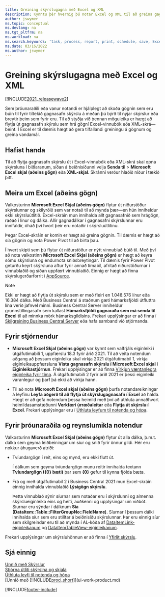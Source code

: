 ```yaml
---
title: Greining skýrslugagna með Excel og XML
description: Kynntu þér hvernig þú notar Excel og XML til að greina gagnasafn skýrslu.
author: jswymer
ms.topic: conceptual
ms.devlang: na
ms.tgt_pltfrm: na
ms.workload: na
ms.search.keywords: 'task, process, report, print, schedule, save, Excel, PDF, Word, dataset'
ms.date: 03/16/2022
ms.author: jswymer
---
```

# <a name="analyzing-report-data-with-excel-and-xml" />Greining skýrslugagna með Excel og XML

[!INCLUDE[2021_releasewave2](includes/2021_releasewave2.md)]

Sem þróunaraðili eða vanur notandi er hjálplegt að skoða gögnin sem eru búin til fyrir tiltekið gagnasafn skýrslu á meðan þú býrð til nýjar skýrslur eða breytir þeim sem fyrir eru. Til að styðja við þennan möguleika er hægt að flytja út gagnasafn skýrslu sem hrá gögní Excel-vinnubók eða XML-skrá&mdash;beint. Í Excel er til dæmis hægt að gera tilfallandi greiningu á gögnum og greina vandamál.

## <a name="get-started" />Hafist handa

Til að flytja gagnasafn skýrslu út í Excel-vinnubók eða XML-skrá skal opna skýrsluna í biðlaranum, síðan á beiðnisíðunni velja **Senda til** > **Microsoft Excel skjal (aðeins gögn)** eða **XML-skjal**. Skránni verður hlaðið niður í tækið þitt.

## <a name="more-about-excel-data-only" />Meira um Excel (aðeins gögn)

Valkosturinn **Microsoft Excel Skjal (aðeins gögn)** flytur út niðurstöður skýrslunnar og skilyrðið sem var notað til að mynda þær&mdash;en hún inniheldur ekki skýrsluútlitið. Excel-skráin mun innihalda allt gagnasafnið sem hrágögn, raðað í línur og dálka. Allir gagnadálkar í gagnasafni skýrslunnar eru innifaldir, óháð því hvort þeir eru notaðir í skýrsluútlitinu.

Þegar Excel-skráin er komin er hægt að greina gögnin. Til dæmis er hægt að sía gögnin og nota Power Pivot til að birta þau.

Í hvert skipti sem þú flytur út niðurstöður er nýtt vinnublað búið til. Með því að nota valkostinn **Microsoft Excel Skjal (aðeins gögn)** er hægt að keyra sömu skýrsluna og endurnota sniðsbreytingar. Til dæmis fyrir Power Pivot geturðu keyrt skýrsluna aftur fyrir annað tímabil, afritað niðurstöðurnar í vinnublaðið og síðan uppfært vinnublaðið. Einnig er hægt að finna skýrslugerðarforrit í [AppSource](https://appsource.microsoft.com/).

> [!NOTE]
> Ekki er hægt að flytja út skýrslu sem er með fleiri en 1.048.576 línur eða 16.384 dálka. Með Business Central á staðnum gæti hámarksfjöldi útfluttra lína verið jafnvel minni. Business Central Server inniheldur grunnstillingasafn sem kallast **Hámarksfjöldi gagnaraða sem má senda til Excel** til að minnka mörk hámarksgildisins. Frekari upplýsingar er að finna í [Skilgreining Business Central Server](/dynamics365/business-central/dev-itpro/administration/configure-server-instance#General) eða hafa samband við stjórnanda.

## <a name="for-administrators" />Fyrir stjórnendur

- **Microsoft Excel Skjal (aðeins gögn)** var kynnt sem valfrjáls eiginleiki í útgáfutímabili 1, uppfærslu 18.3 fyrir árið 2021. Til að veita notendum aðgang að þessum eiginleika skal virkja 2021 útgáfutímabil 1, virkja eiginleikauppfærsluna **Vista gagnasafn skýrslu í Microsoft Excel skjal** í **Eiginleikastjórnun**. Frekari upplýsingar er að finna [Virkjun væntanlegra eiginleika fyrir tíma](/dynamics365/business-central/dev-itpro/administration/feature-management). Á útgáfutímabili 2 fyrir árið 2021 er þessi eiginleiki varanlegur og þarf þá ekki að virkja hann.

- Til að nota **Microsoft Excel skjal (aðeins gögn)** þurfa notandareikningar á leyfinu **Leyfa aðgerð til að flytja út skýrslugagnasafn í Excel** að halda. Hægt er að gefa notendum þessa heimild með því að úthluta annaðhvort heimildasamstæðunni **Verkfæri úrræðaleitar** eða **Flytja út skýrslu í Excel**. Frekari upplýsingar eru í [Úthluta leyfum til notenda og hópa](ui-define-granular-permissions.md).  

## <a name="for-developers-and-advanced-users" />Fyrir þróunaraðila og reynslumikla notendur

Valkosturinn **Microsoft Excel Skjal (aðeins gögn)** flytur út alla dálka, þ.m.t. dálka sem geyma leiðbeiningar um síur og snið fyrir önnur gildi. Hér eru nokkur áhugaverð atriði:

- Tvíundargögn í reit, eins og mynd, eru ekki flutt út.

  Í dálkum sem geyma tvíundargögn munu reitir innihalda textann **Tvíundargögn ({0} bæti)** þar sem **{0}** gefur til kynna fjölda bæta.
- Frá og með útgáfutímabil 2 í Business Central 2021 mun Excel-skráin einnig innihalda vinnublaðið **Lýsigögn skýrslu**.

  Þetta vinnublað sýnir síurnar sem notaðar eru í skýrslunni og almenna skýrslueiginleika eins og heiti, auðkenni og upplýsingar um viðbót. Síurnar eru sýndar í dálknum **Sía (DataItem::Table::FilterGroupNo::FieldName)**. Síurnar í þessum dálki innihalda síur sem eru stilltar á beiðnisíðu skýrslunnar. Þar eru einnig síur sem skilgreindar eru til að mynda í AL-kóða af [DataItemLink-eiginleikanum](/dynamics365/business-central/dev-itpro/developer/properties/devenv-dataitemlink-reports-property) og [DataItemTableView-eiginleikanum](/dynamics365/business-central/dev-itpro/developer/properties/devenv-dataitemtableview-property).

Frekari upplýsingar um skýrsluhönnun er að finna í [Yfirlit skýrslu](/dynamics365/business-central/dev-itpro/developer/devenv-reports).

## <a name="see-also" />Sjá einnig

[Unnið með Skýrslur](ui-work-report.md)  
[Stjórna útliti skýrslna og skjala](ui-manage-report-layouts.md)  
[Úthluta leyfi til notenda og hópa](ui-define-granular-permissions.md)  
[Unnið með [!INCLUDE[prod_short](includes/prod_short.md)]](ui-work-product.md)

[!INCLUDE[footer-include](includes/footer-banner.md)]
